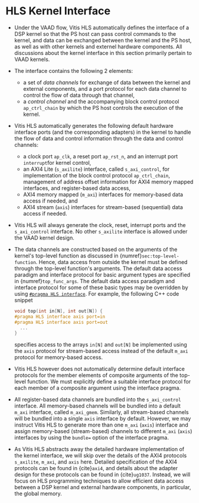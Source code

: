 # HLS Kernel Interface

* Under the VAAD flow, Vitis HLS automatically defines the interface
  of a DSP kernel so that the PS host can pass control commands to the
  kernel, and data can be exchanged between the kernel and the PS
  host, as well as with other kernels and externel hardware
  components. All discussions about the kernel interface in this
  section primarily pertain to VAAD kernels.

* The interface contains the following 2 elements:
  - a set of *data channels* for exchange of data between the kernel
    and external components, and a port protocol for each data channel
    to control the flow of data through that channel,
  - a *control channel* and the accompanying block control protocol
    `ap_ctrl_chain` by which the PS host controls the execution of the
    kernel.

* Vitis HLS automatically generates the following default hardware
  interface ports (and the corresponding adapters) in the kernel to
  handle the flow of data and control information through the data and
  control channels:
  - a clock port `ap_clk`, a reset port `ap_rst_n`, and an interrupt
     port `interrupt`for kernel control,
  - an AXI4 Lite (`s_axilite`) interface, called `s_axi_control`, for
    implementation of the block control protocol `ap_ctrl_chain`,
    management of address offset information for AXI4 memory
    mapped interfaces, and register-based data access,
  - AXI4 memory mapped (`m_axi`) interfaces for memory-based data
    access if needed, and
  - AXI4 stream (`axis`) interfaces for stream-based (sequential) data
    access if needed.
 
* Vitis HLS will always generate the clock, reset, interrupt ports and
   the `s_axi_control` interface. No other `s_axilite` interface is
   allowed under the VAAD kernel design.
 
* The data channels are constructed based on the arguments of the
  kernel's top-level function as discussed in
  {numref}`sec:top-level-function`. Hence, data access from outside
  the kernel must be defined through the top-level function's
  arguments. The default data access paradigm and interface protocol
  for basic argument types are specified in {numref}`top_func_args`.
  The default data access paradigm and interface protocol for some of
  these basic types may be overridden by using [`#pragma HLS
  interface`](https://docs.xilinx.com/r/en-US/ug1399-vitis-hls/pragma-HLS-interface).
  For example, the following C++ code snippet
  ```c++
  void top(int in[N], int out[N]) {
  #pragma HLS interface axis port=in
  #pragma HLS interface axis port=out
    ...
  }
  ```
  specifies access to the arrays `in[N]` and `out[N]` be implemented
  using the `axis` protocol for stream-based access instead of the
  default `m_axi` protocol for memory-based access. 

* Vitis HLS however does not automatically determine default interface
  protocols for the member elements of composite arguments of the top-level
  function. We must explicitly define a suitable interface protocol
  for each member of a composite argument using the interface pragma. 

* All register-based data channels are bundled into the
  `s_axi_control` interface.  All memory-based channels will be  bundled
  into a default `m_axi` interface, called `m_axi_gmem`. Similarly,
  all stream-based channels will be bundled into a single `axis`
  interface by default. However, we may instruct Vitis HLS to generate
  more than one `m_axi` (`axis`) interface and assign memory-based
      (stream-based) channels to different `m_axi` (`axis`) interfaces
  by using the `bundle=` option of the interface pragma. 

* As Vitis HLS abstracts away the detailed hardware implementation of
  the kernel interface, we will skip over the details of the AXI4
  protocols `s_axilite`, `m_axi`, and `axis` here. Detailed
  specification of the AXI4 protocols can be found in {cite}`axi4`,
  and details about the adapter design for these protocols can be
  found in {cite}`ug1037`. Instead, we will focus on HLS programming
  techniques to allow efficient data access between a DSP kernel and
  external hardware components, in particular, the global memory. 
